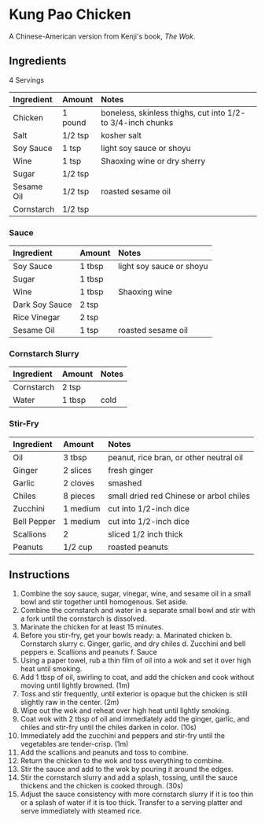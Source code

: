 Kung Pao Chicken
================

A Chinese-American version from Kenji's book, *The Wok*.

Ingredients
-----------

4 Servings

| Ingredient | Amount  | Notes                                                       |
|:-----------|:--------|:------------------------------------------------------------|
| Chicken    | 1 pound | boneless, skinless thighs, cut into 1/2- to 3/4-inch chunks |
| Salt       | 1/2 tsp | kosher salt                                                 |
| Soy Sauce  | 1 tsp   | light soy sauce or shoyu                                    |
| Wine       | 1 tsp   | Shaoxing wine or dry sherry                                 |
| Sugar      | 1/2 tsp |                                                             |
| Sesame Oil | 1/2 tsp | roasted sesame oil                                          |
| Cornstarch | 1/2 tsp |                                                             |

### Sauce

| Ingredient     | Amount | Notes                    |
|:---------------|:-------|:-------------------------|
| Soy Sauce      | 1 tbsp | light soy sauce or shoyu |
| Sugar          | 1 tbsp |                          |
| Wine           | 1 tbsp | Shaoxing wine            |
| Dark Soy Sauce | 2 tsp  |                          |
| Rice Vinegar   | 2 tsp  |                          |
| Sesame Oil     | 1 tsp  | roasted sesame oil       |

### Cornstarch Slurry

| Ingredient | Amount | Notes |
|:-----------|:-------|:------|
| Cornstarch | 2 tsp  |       |
| Water      | 1 tbsp | cold  |

### Stir-Fry

| Ingredient  | Amount   | Notes                                   |
|:------------|:---------|:----------------------------------------|
| Oil         | 3 tbsp   | peanut, rice bran, or other neutral oil |
| Ginger      | 2 slices | fresh ginger                            |
| Garlic      | 2 cloves | smashed                                 |
| Chiles      | 8 pieces | small dried red Chinese or arbol chiles |
| Zucchini    | 1 medium | cut into 1/2-inch dice                  |
| Bell Pepper | 1 medium | cut into 1/2-inch dice                  |
| Scallions   | 2        | sliced 1/2 inch thick                   |
| Peanuts     | 1/2 cup  | roasted peanuts                         |


Instructions
------------

1. Combine the soy sauce, sugar, vinegar, wine, and sesame oil in a small bowl and stir together until homogenous. Set aside.
2. Combine the cornstarch and water in a separate small bowl and stir with a fork until the cornstarch is dissolved.
3. Marinate the chicken for at least 15 minutes.
4. Before you stir-fry, get your bowls ready:
   a. Marinated chicken
   b. Cornstarch slurry
   c. Ginger, garlic, and dry chiles
   d. Zucchini and bell peppers
   e. Scallions and peanuts
   f. Sauce
5. Using a paper towel, rub a thin film of oil into a wok and set it over high heat until smoking.
6. Add 1 tbsp of oil, swirling to coat, and add the chicken and cook without moving until lightly browned. (1m)
7. Toss and stir frequently, until exterior is opaque but the chicken is still slightly raw in the center. (2m)
8. Wipe out the wok and reheat over high heat until lightly smoking.
9. Coat wok with 2 tbsp of oil and immediately add the ginger, garlic, and chiles and stir-fry until the chiles darken in color. (10s)
10. Immediately add the zucchini and peppers and stir-fry until the vegetables are tender-crisp. (1m)
11. Add the scallions and peanuts and toss to combine.
12. Return the chicken to the wok and toss everything to combine.
13. Stir the sauce and add to the wok by pouring it around the edges.
14. Stir the cornstarch slurry and add a splash, tossing, until the sauce thickens and the chicken is cooked through. (30s)
15. Adjust the sauce consistency with more cornstarch slurry if it is too thin or a splash of water if it is too thick. Transfer to a serving platter and serve immediately with steamed rice.
